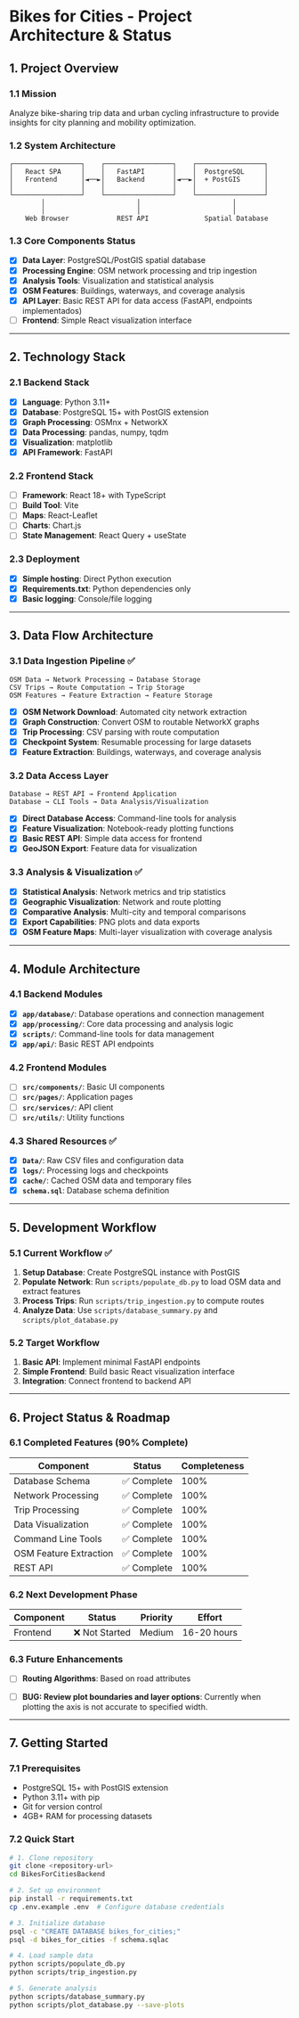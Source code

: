 # Bikes for Cities - Project Architecture & Status

## 1. Project Overview

### 1.1 Mission
Analyze bike-sharing trip data and urban cycling infrastructure to provide insights for city planning and mobility optimization.

### 1.2 System Architecture
```
┌─────────────────┐    ┌─────────────────┐    ┌─────────────────┐
│   React SPA     │    │   FastAPI       │    │  PostgreSQL     │
│   Frontend      │◄──►│   Backend       │◄──►│  + PostGIS      │
│                 │    │                 │    │                 │
└─────────────────┘    └─────────────────┘    └─────────────────┘
        │                       │                       │
        │                       │                       │
    Web Browser            REST API              Spatial Database
```

### 1.3 Core Components Status
- [x] **Data Layer**: PostgreSQL/PostGIS spatial database
- [x] **Processing Engine**: OSM network processing and trip ingestion
- [x] **Analysis Tools**: Visualization and statistical analysis
- [x] **OSM Features**: Buildings, waterways, and coverage analysis
- [x] **API Layer**: Basic REST API for data access (FastAPI, endpoints implementados)
- [ ] **Frontend**: Simple React visualization interface

---

## 2. Technology Stack

### 2.1 Backend Stack
- [x] **Language**: Python 3.11+
- [x] **Database**: PostgreSQL 15+ with PostGIS extension
- [x] **Graph Processing**: OSMnx + NetworkX
- [x] **Data Processing**: pandas, numpy, tqdm
- [x] **Visualization**: matplotlib
- [x] **API Framework**: FastAPI

### 2.2 Frontend Stack
- [ ] **Framework**: React 18+ with TypeScript
- [ ] **Build Tool**: Vite
- [ ] **Maps**: React-Leaflet
- [ ] **Charts**: Chart.js
- [ ] **State Management**: React Query + useState

### 2.3 Deployment
- [x] **Simple hosting**: Direct Python execution
- [x] **Requirements.txt**: Python dependencies only
- [x] **Basic logging**: Console/file logging

---

## 3. Data Flow Architecture

### 3.1 Data Ingestion Pipeline ✅
```
OSM Data → Network Processing → Database Storage
CSV Trips → Route Computation → Trip Storage
OSM Features → Feature Extraction → Feature Storage
```
- [x] **OSM Network Download**: Automated city network extraction
- [x] **Graph Construction**: Convert OSM to routable NetworkX graphs
- [x] **Trip Processing**: CSV parsing with route computation
- [x] **Checkpoint System**: Resumable processing for large datasets
- [x] **Feature Extraction**: Buildings, waterways, and coverage analysis

### 3.2 Data Access Layer
```
Database → REST API → Frontend Application
Database → CLI Tools → Data Analysis/Visualization
```
- [x] **Direct Database Access**: Command-line tools for analysis
- [x] **Feature Visualization**: Notebook-ready plotting functions
- [x] **Basic REST API**: Simple data access for frontend
- [x] **GeoJSON Export**: Feature data for visualization

### 3.3 Analysis & Visualization ✅
- [x] **Statistical Analysis**: Network metrics and trip statistics
- [x] **Geographic Visualization**: Network and route plotting
- [x] **Comparative Analysis**: Multi-city and temporal comparisons
- [x] **Export Capabilities**: PNG plots and data exports
- [x] **OSM Feature Maps**: Multi-layer visualization with coverage analysis

---

## 4. Module Architecture

### 4.1 Backend Modules
- [x] **`app/database/`**: Database operations and connection management
- [x] **`app/processing/`**: Core data processing and analysis logic
- [x] **`scripts/`**: Command-line tools for data management
- [x] **`app/api/`**: Basic REST API endpoints

### 4.2 Frontend Modules
- [ ] **`src/components/`**: Basic UI components
- [ ] **`src/pages/`**: Application pages
- [ ] **`src/services/`**: API client
- [ ] **`src/utils/`**: Utility functions

### 4.3 Shared Resources ✅
- [x] **`Data/`**: Raw CSV files and configuration data
- [x] **`logs/`**: Processing logs and checkpoints
- [x] **`cache/`**: Cached OSM data and temporary files
- [x] **`schema.sql`**: Database schema definition

---

## 5. Development Workflow

### 5.1 Current Workflow ✅
1. **Setup Database**: Create PostgreSQL instance with PostGIS
2. **Populate Network**: Run `scripts/populate_db.py` to load OSM data and extract features
3. **Process Trips**: Run `scripts/trip_ingestion.py` to compute routes
4. **Analyze Data**: Use `scripts/database_summary.py` and `scripts/plot_database.py`

### 5.2 Target Workflow
1. **Basic API**: Implement minimal FastAPI endpoints
2. **Simple Frontend**: Build basic React visualization interface
3. **Integration**: Connect frontend to backend API

---

## 6. Project Status & Roadmap

### 6.1 Completed Features (90% Complete) 
| Component | Status | Completeness |
|-----------|--------|--------------|
| Database Schema | ✅ Complete | 100% |
| Network Processing | ✅ Complete | 100% |
| Trip Processing | ✅ Complete | 100% |
| Data Visualization | ✅ Complete | 100% |
| Command Line Tools | ✅ Complete | 100% |
| OSM Feature Extraction | ✅ Complete | 100% |
| REST API | ✅ Complete | 100% |

### 6.2 Next Development Phase
| Component | Status | Priority | Effort |
|-----------|--------|----------|--------|
| Frontend | ❌ Not Started | Medium | 16-20 hours |

### 6.3 Future Enhancements
- [ ] **Routing Algorithms**: Based on road attributes
- [ ] **BUG: Review plot boundaries and layer options**: Currently when plotting the axis is not accurate to specified width.


---

## 7. Getting Started

### 7.1 Prerequisites
- PostgreSQL 15+ with PostGIS extension
- Python 3.11+ with pip
- Git for version control
- 4GB+ RAM for processing datasets

### 7.2 Quick Start
```bash
# 1. Clone repository
git clone <repository-url>
cd BikesForCitiesBackend

# 2. Set up environment
pip install -r requirements.txt
cp .env.example .env  # Configure database credentials

# 3. Initialize database
psql -c "CREATE DATABASE bikes_for_cities;"
psql -d bikes_for_cities -f schema.sqlac

# 4. Load sample data
python scripts/populate_db.py
python scripts/trip_ingestion.py

# 5. Generate analysis
python scripts/database_summary.py
python scripts/plot_database.py --save-plots
```